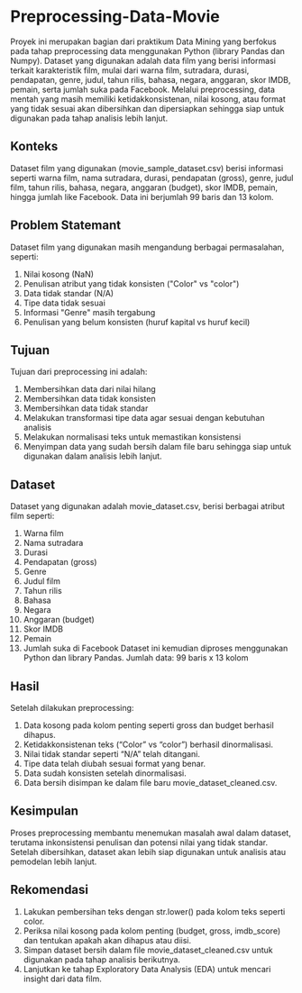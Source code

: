 # Preprocessing-Data-Movie
Proyek ini merupakan bagian dari praktikum Data Mining yang berfokus pada tahap preprocessing data menggunakan Python (library Pandas dan Numpy). Dataset yang digunakan adalah data film yang berisi informasi terkait karakteristik film, mulai dari warna film, sutradara, durasi, pendapatan, genre, judul, tahun rilis, bahasa, negara, anggaran, skor IMDB, pemain, serta jumlah suka pada Facebook. Melalui preprocessing, data mentah yang masih memiliki ketidakkonsistenan, nilai kosong, atau format yang tidak sesuai akan dibersihkan dan dipersiapkan sehingga siap untuk digunakan pada tahap analisis lebih lanjut.
## Konteks
Dataset film yang digunakan (movie_sample_dataset.csv) berisi informasi seperti warna film, nama sutradara, durasi, pendapatan (gross), genre, judul film, tahun rilis, bahasa, negara, anggaran (budget), skor IMDB, pemain, hingga jumlah like Facebook. Data ini berjumlah 99 baris dan 13 kolom.
## Problem Statemant
Dataset film yang digunakan masih mengandung berbagai permasalahan, seperti:
1. Nilai kosong (NaN)
2. Penulisan atribut yang tidak konsisten ("Color" vs "color")
3. Data tidak standar (N/A)
4. Tipe data tidak sesuai
5. Informasi "Genre" masih tergabung
6. Penulisan yang belum konsisten (huruf kapital vs huruf kecil)
## Tujuan
Tujuan dari preprocessing ini adalah:
1. Membersihkan data dari nilai hilang
2. Membersihkan data tidak konsisten
3. Membersihkan data tidak standar
4. Melakukan transformasi tipe data agar sesuai dengan kebutuhan analisis
5. Melakukan normalisasi teks untuk memastikan konsistensi
6. Menyimpan data yang sudah bersih dalam file baru sehingga siap untuk digunakan dalam analisis lebih lanjut.
## Dataset
Dataset yang digunakan adalah movie_dataset.csv, berisi berbagai atribut film seperti:
1. Warna film
2. Nama sutradara
3. Durasi
4. Pendapatan (gross)
5. Genre
6. Judul film
7. Tahun rilis
8. Bahasa
9. Negara
10. Anggaran (budget)
11. Skor IMDB
12. Pemain
14. Jumlah suka di Facebook
Dataset ini kemudian diproses menggunakan Python dan library Pandas.
Jumlah data: 99 baris x 13 kolom
## Hasil
Setelah dilakukan preprocessing:
1. Data kosong pada kolom penting seperti gross dan budget berhasil dihapus.
2. Ketidakkonsistenan teks (“Color” vs “color”) berhasil dinormalisasi.
3. Nilai tidak standar seperti “N/A” telah ditangani.
4. Tipe data telah diubah sesuai format yang benar.
5. Data sudah konsisten setelah dinormalisasi.
6. Data bersih disimpan ke dalam file baru movie_dataset_cleaned.csv.
## Kesimpulan
Proses preprocessing membantu menemukan masalah awal dalam dataset, terutama inkonsistensi penulisan dan potensi nilai yang tidak standar. Setelah dibersihkan, dataset akan lebih siap digunakan untuk analisis atau pemodelan lebih lanjut.
## Rekomendasi
1. Lakukan pembersihan teks dengan str.lower() pada kolom teks seperti color.
2. Periksa nilai kosong pada kolom penting (budget, gross, imdb_score) dan tentukan apakah akan dihapus atau diisi.
3. Simpan dataset bersih dalam file movie_dataset_cleaned.csv untuk digunakan pada tahap analisis berikutnya.
4. Lanjutkan ke tahap Exploratory Data Analysis (EDA) untuk mencari insight dari data film.
